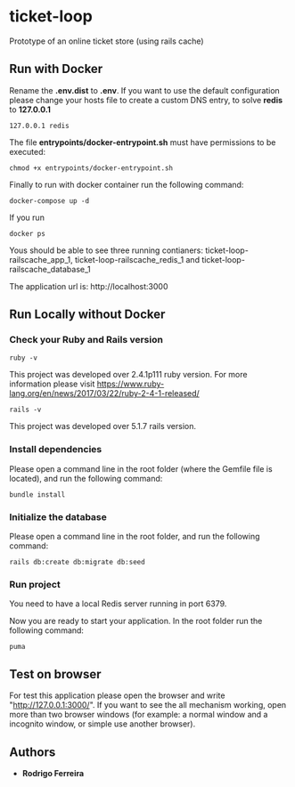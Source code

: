 # ticket-loop

Prototype of an online ticket store (using rails cache)

## Run with Docker

Rename the **.env.dist** to **.env**.
If you want to use the default configuration please change your hosts file to create a custom DNS entry, to solve **redis** to **127.0.0.1**

```
127.0.0.1 redis
```

The file **entrypoints/docker-entrypoint.sh** must have permissions to be executed:

```
chmod +x entrypoints/docker-entrypoint.sh
```

Finally to run with docker container run the following command:

```
docker-compose up -d
```

If you run
```
docker ps
```
Yous should be able to see three running contianers: ticket-loop-railscache_app_1, ticket-loop-railscache_redis_1 and ticket-loop-railscache_database_1

The application url is: http://localhost:3000

## Run Locally without Docker

### Check your Ruby and Rails version

```
ruby -v
```

This project was developed over 2.4.1p111 ruby version.
For more information please visit https://www.ruby-lang.org/en/news/2017/03/22/ruby-2-4-1-released/

```
rails -v
```

This project was developed over 5.1.7 rails version.

### Install dependencies

Please open a command line in the root folder (where the Gemfile file is located), and run the following command:

```
bundle install
```

### Initialize the database

Please open a command line in the root folder, and run the following command:

```
rails db:create db:migrate db:seed
```

### Run project

You need to have a local Redis server running in port 6379.

Now you are ready to start your application. In the root folder run the following command:

```
puma
```

## Test on browser

For test this application please open the browser and write "http://127.0.0.1:3000/".
If you want to see the all mechanism working, open more than two browser windows (for example: a normal window and a incognito window, or simple use another browser).


## Authors

* **Rodrigo Ferreira**

